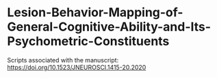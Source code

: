 # Lesion-Behavior-Mapping-of-General-Cognitive-Ability-and-Its-Psychometric-Constituents
Scripts associated with the manuscript: https://doi.org/10.1523/JNEUROSCI.1415-20.2020
